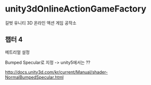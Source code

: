 # unity3dOnlineActionGameFactory
길벗 유니티 3D 온라인 액션 게임 공작소

## 챕터 4 

메트리얼 설정

Bumped Specular로 지정 -> unity5에서는 ??

http://docs.unity3d.com/kr/current/Manual/shader-NormalBumpedSpecular.html